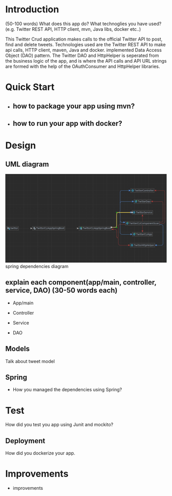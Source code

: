 # Introduction
(50-100 words)
What does this app do? What technoglies you have used? (e.g. Twitter REST API, HTTP client, mvn, Java libs, docker etc..)

This Twitter Crud application makes calls to the official Twitter API to post, find and delete tweets. Technologies used are the Twitter REST API to make api calls, HTTP client, maven, Java and docker. implemented Data Access Object (DAO) pattern. The Twitter DAO and HttpHelper is seperated from the business logic of the app, and is where the API calls and API URL strings are formed with the help of the OAuthConsumer and HttpHelper libraries. 

# Quick Start
- how to package your app using mvn?
  -- 
- how to run your app with docker?
  --

# Design
## UML diagram
![image](../assets/SpringBoot.JPG)
spring dependencies diagram

## explain each component(app/main, controller, service, DAO) (30-50 words each)
- App/main
  
- Controller
  
- Service

- DAO

## Models
Talk about tweet model

## Spring
- How you managed the dependencies using Spring?

# Test
How did you test you app using Junit and mockito?

## Deployment
How did you dockerize your app.

# Improvements
- improvements
